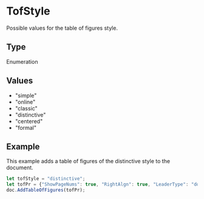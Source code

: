 # TofStyle

Possible values for the table of figures style.

## Type

Enumeration

## Values

- "simple"
- "online"
- "classic"
- "distinctive"
- "centered"
- "formal"


## Example

This example adds a table of figures of the distinctive style to the document.

```javascript editor-
let tofStyle = "distinctive";
let tofPr = {"ShowPageNums": true, "RightAlgn": true, "LeaderType": "dot", "FormatAsLinks": true, "BuildFrom": "Figure", "LabelNumber": true, "TofStyle": tofStyle};
doc.AddTableOfFigures(tofPr);
```
